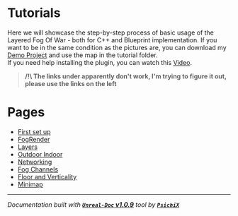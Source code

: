 # Tutorials

Here we will showcase the step-by-step process of basic usage of the Layered Fog Of War - both for C++ and Blueprint
implementation. If you want to be in the same condition as the pictures are, you can download my
[Demo Project](https://github.com/gandoulf/LayeredFOW_Demo) and use the map in the tutorial folder. <br />
If you need help installing the plugin, you can watch this [Video](https://www.youtube.com/watch?v=B9pieujL91c).

> **/!\ The links under apparently don't work, I'm trying to figure it out, please use the links on the left <br />**


# Pages

- [First set up](/book/Tutorials/First_set_up.md)
- [FogRender](/book/Tutorials/FogRender.md)
- [Layers](/book/Tutorials/Layers.md)
- [Outdoor Indoor](/book/Tutorials/Outdoor_Indoor.md)
- [Networking](/book/Tutorials/Networking.md)
- [Fog Channels](/book/Tutorials/FogChannels.md)
- [Floor and Verticality](/book/Tutorials/Floor_Verticality.md)
- [Minimap](/book/Tutorials/Minimap.md)

---
_Documentation built with [**`Unreal-Doc` v1.0.9**](https://github.com/PsichiX/unreal-doc) tool by [**`PsichiX`**](https://github.com/PsichiX)_